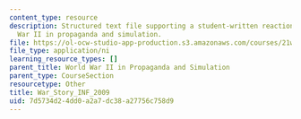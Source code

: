 ```yaml
---
content_type: resource
description: Structured text file supporting a student-written reaction paper on World
  War II in propaganda and simulation.
file: https://ol-ocw-studio-app-production.s3.amazonaws.com/courses/21w-784-becoming-digital-writing-about-media-change-fall-2009/7d5734d24dd0a2a7dc38a27756c758d9_War_Story_INF_2009.ni.ni
file_type: application/ni
learning_resource_types: []
parent_title: World War II in Propaganda and Simulation
parent_type: CourseSection
resourcetype: Other
title: War_Story_INF_2009
uid: 7d5734d2-4dd0-a2a7-dc38-a27756c758d9
---
```

